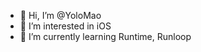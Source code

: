 - 👋 Hi, I’m @YoloMao
- 👀 I’m interested in iOS
- 🌱 I’m currently learning Runtime, Runloop

<!---
YoloMao/YoloMao is a ✨ special ✨ repository because its `README.md` (this file) appears on your GitHub profile.
You can click the Preview link to take a look at your changes.
--->
